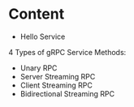 
# Content

- Hello Service

 4 Types of gRPC Service Methods:

- Unary RPC
- Server Streaming RPC 
- Client Streaming RPC
- Bidirectional Streaming RPC
